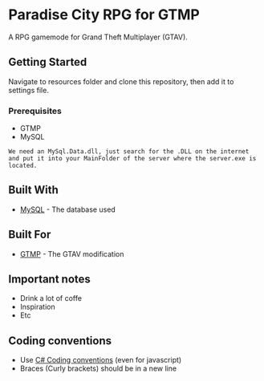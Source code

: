 # Paradise City RPG for GTMP

A RPG gamemode for Grand Theft Multiplayer (GTAV).

## Getting Started

Navigate to resources folder and clone this repository, then add it to settings file.

### Prerequisites

- GTMP
- MySQL

```
We need an MySql.Data.dll, just search for the .DLL on the internet and put it into your MainFolder of the server where the server.exe is located.
```

## Built With

* [MySQL](https://www.mysql.com/) - The database used

## Built For

* [GTMP](gt-mp.net) - The GTAV modification

## Important notes

* Drink a lot of coffe
* Inspiration
* Etc

## Coding conventions

* Use [C# Coding conventions](https://docs.microsoft.com/en-us/dotnet/csharp/programming-guide/inside-a-program/coding-conventions) (even for javascript)
* Braces (Curly brackets) should be in a new line